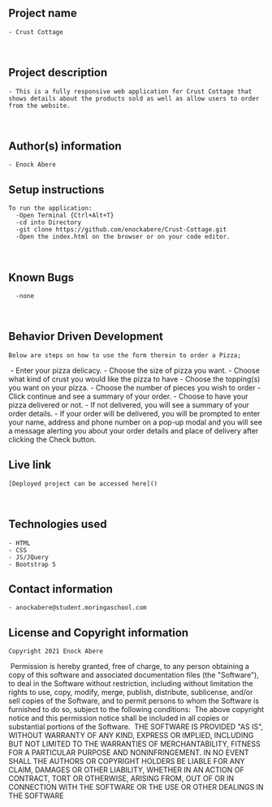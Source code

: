 ## Project name
    - Crust Cottage
​
## Project description
    - This is a fully responsive web application for Crust Cottage that shows details about the products sold as well as allow users to order from the website.

​
## Author(s) information
    - Enock Abere

## Setup instructions
    To run the application:
      -Open Terminal {Ctrl+Alt+T}
      -cd into Directory
      -git clone https://github.com/enockabere/Crust-Cottage.git
      -Open the index.html on the browser or on your code editor.
​
## Known Bugs
      -none
​
## Behavior Driven Development
    Below are steps on how to use the form therein to order a Pizza;
​
    - Enter your pizza delicacy.
    - Choose the size of pizza you want.
    - Choose what kind of crust you would like the pizza to have
    - Choose the topping(s) you want on your pizza.
    - Choose the number of pieces you wish to order
    - Click continue and see a summary of your order.
    - Choose to have your pizza delivered or not.
    - If not delivered, you will see a summary of your order details.
    - If your order will be delivered, you will be prompted to enter your name, address and phone number on a pop-up modal and you will see a message alerting you about your order details and place of delivery after clicking the Check button.
## Live link
    [Deployed project can be accessed here]()
​
## Technologies used
    - HTML
    - CSS
    - JS/JQuery
    - Bootstrap 5

## Contact information
    - anockabere@student.moringaschool.com

## License and Copyright information
    Copyright 2021 Enock Abere
​
    Permission is hereby granted, free of charge, to any person obtaining a copy of this software and associated documentation files (the "Software"), to deal in the Software without restriction, including without limitation the rights to use, copy, modify, merge, publish, distribute, sublicense, and/or sell copies of the Software, and to permit persons to whom the Software is furnished to do so, subject to the following conditions:
​
    The above copyright notice and this permission notice shall be included in all copies or substantial portions of the Software.
​
    THE SOFTWARE IS PROVIDED "AS IS", WITHOUT WARRANTY OF ANY KIND, EXPRESS OR IMPLIED, INCLUDING BUT NOT LIMITED TO THE WARRANTIES OF MERCHANTABILITY, FITNESS FOR A PARTICULAR PURPOSE AND NONINFRINGEMENT. IN NO EVENT SHALL THE AUTHORS OR COPYRIGHT HOLDERS BE LIABLE FOR ANY CLAIM, DAMAGES OR OTHER LIABILITY, WHETHER IN AN ACTION OF CONTRACT, TORT OR OTHERWISE, ARISING FROM, OUT OF OR IN CONNECTION WITH THE SOFTWARE OR THE USE OR OTHER DEALINGS IN THE SOFTWARE

